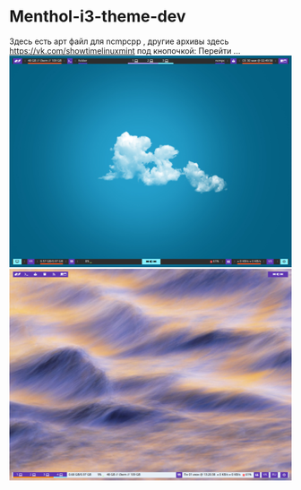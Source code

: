 # Menthol-i3-theme-dev
Здесь есть арт файл для ncmpcpp , другие архивы здесь https://vk.com/showtimelinuxmint под кнопочкой: Перейти ...
![alt text](https://github.com/VitalyshaVitalysha/Menthol-i3-theme-dev/blob/master/%D0%A1%D0%BD%D0%B8%D0%BC%D0%BE%D0%BA%20%D1%8D%D0%BA%D1%80%D0%B0%D0%BD%D0%B0%20%D0%BE%D1%82%202020-05-30%2002-49-58.png)
![alt text](https://github.com/VitalyshaVitalysha/Menthol-i3-theme-dev/blob/master/%D0%A1%D0%BD%D0%B8%D0%BC%D0%BE%D0%BA%20%D1%8D%D0%BA%D1%80%D0%B0%D0%BD%D0%B0%20%D0%BE%D1%82%202020-06-01%2013-20-38.png)
